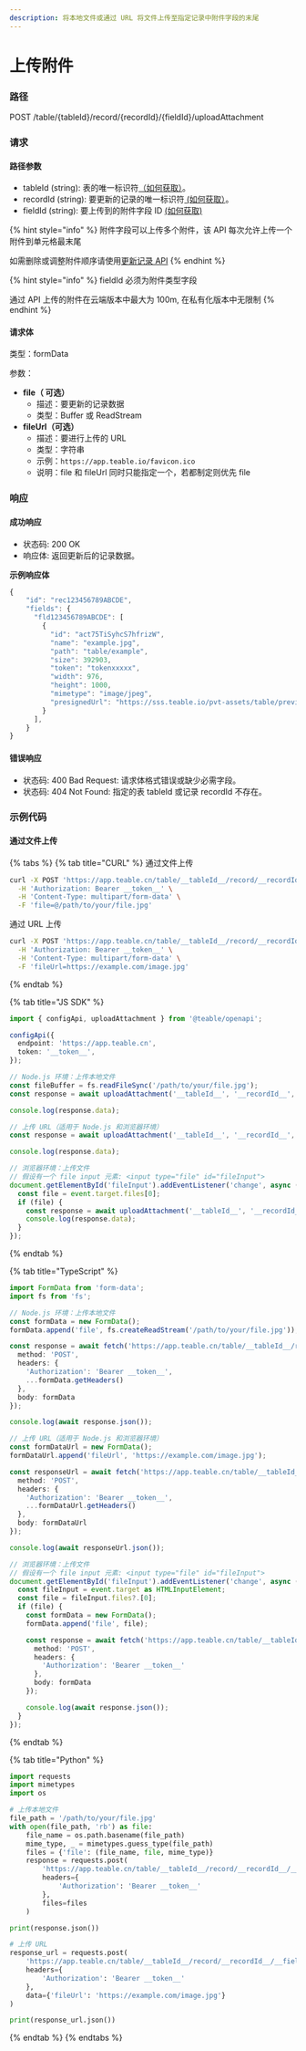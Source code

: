 ```yaml
---
description: 将本地文件或通过 URL 将文件上传至指定记录中附件字段的末尾
---
```


# 上传附件

### 路径

POST /table/{tableId}/record/{recordId}/{fieldId}/uploadAttachment

### 请求

#### 路径参数

* tableId (string): 表的唯一标识符[（如何获取）](../huo-qu-id.md#tableid)。
* recordId (string): 要更新的记录的唯一标识符[ (如何获取）](../huo-qu-id.md#recordid)。
* fieldId (string): 要上传到的附件字段 ID [(如何获取)](../huo-qu-id.md#fieldid)



{% hint style="info" %}
附件字段可以上传多个附件，该 API 每次允许上传一个附件到单元格最末尾

如需删除或调整附件顺序请使用[更新记录 API](geng-xin-ji-lu.md)
{% endhint %}

{% hint style="info" %}
fieldId 必须为附件类型字段

通过 API 上传的附件在云端版本中最大为 100m, 在私有化版本中无限制
{% endhint %}

#### 请求体

类型：formData

参数：

* **file（ 可选）**
  * 描述：要更新的记录数据
  * 类型：Buffer 或 ReadStream
* **fileUrl（可选）**
  * 描述：要进行上传的 URL
  * 类型：字符串
  * 示例：`https://app.teable.io/favicon.ico`
  * 说明：file 和 fileUrl 同时只能指定一个，若都制定则优先 file

### 响应

#### 成功响应

* 状态码: 200 OK
* 响应体: 返回更新后的记录数据。

**示例响应体**

```javascript
{
    "id": "rec123456789ABCDE",
    "fields": {
      "fld123456789ABCDE": [
        {
          "id": "act75TiSyhcS7hfrizW",
          "name": "example.jpg",
          "path": "table/example",
          "size": 392903,
          "token": "tokenxxxxx",
          "width": 976,
          "height": 1000,
          "mimetype": "image/jpeg",
          "presignedUrl": "https://sss.teable.io/pvt-assets/table/previewURL"
        }
      ],
    }
}
```

#### 错误响应

* 状态码: 400 Bad Request: 请求体格式错误或缺少必需字段。
* 状态码: 404 Not Found: 指定的表 tableId 或记录 recordId 不存在。

### 示例代码

#### 通过文件上传

{% tabs %}
{% tab title="CURL" %}
通过文件上传

```sh
curl -X POST 'https://app.teable.cn/table/__tableId__/record/__recordId__/__fieldId__/uploadAttachment' \
  -H 'Authorization: Bearer __token__' \
  -H 'Content-Type: multipart/form-data' \
  -F 'file=@/path/to/your/file.jpg'
```

通过 URL 上传

```sh
curl -X POST 'https://app.teable.cn/table/__tableId__/record/__recordId__/__fieldId__/uploadAttachment' \
  -H 'Authorization: Bearer __token__' \
  -H 'Content-Type: multipart/form-data' \
  -F 'fileUrl=https://example.com/image.jpg'
```
{% endtab %}

{% tab title="JS SDK" %}
```typescript
import { configApi, uploadAttachment } from '@teable/openapi';

configApi({
  endpoint: 'https://app.teable.cn',
  token: '__token__',
});

// Node.js 环境：上传本地文件
const fileBuffer = fs.readFileSync('/path/to/your/file.jpg');
const response = await uploadAttachment('__tableId__', '__recordId__', '__fieldId__', fileBuffer);

console.log(response.data);

// 上传 URL（适用于 Node.js 和浏览器环境）
const response = await uploadAttachment('__tableId__', '__recordId__', '__fieldId__', 'https://example.com/image.jpg');

console.log(response.data);

// 浏览器环境：上传文件
// 假设有一个 file input 元素: <input type="file" id="fileInput">
document.getElementById('fileInput').addEventListener('change', async (event) => {
  const file = event.target.files[0];
  if (file) {
    const response = await uploadAttachment('__tableId__', '__recordId__', '__fieldId__', file);
    console.log(response.data);
  }
});
```
{% endtab %}

{% tab title="TypeScript" %}
```typescript
import FormData from 'form-data';
import fs from 'fs';

// Node.js 环境：上传本地文件
const formData = new FormData();
formData.append('file', fs.createReadStream('/path/to/your/file.jpg'));

const response = await fetch('https://app.teable.cn/table/__tableId__/record/__recordId__/__fieldId__/uploadAttachment', {
  method: 'POST',
  headers: {
    'Authorization': 'Bearer __token__',
    ...formData.getHeaders()
  },
  body: formData
});

console.log(await response.json());

// 上传 URL（适用于 Node.js 和浏览器环境）
const formDataUrl = new FormData();
formDataUrl.append('fileUrl', 'https://example.com/image.jpg');

const responseUrl = await fetch('https://app.teable.cn/table/__tableId__/record/__recordId__/__fieldId__/uploadAttachment', {
  method: 'POST',
  headers: {
    'Authorization': 'Bearer __token__',
    ...formDataUrl.getHeaders()
  },
  body: formDataUrl
});

console.log(await responseUrl.json());

// 浏览器环境：上传文件
// 假设有一个 file input 元素: <input type="file" id="fileInput">
document.getElementById('fileInput').addEventListener('change', async (event: Event) => {
  const fileInput = event.target as HTMLInputElement;
  const file = fileInput.files?.[0];
  if (file) {
    const formData = new FormData();
    formData.append('file', file);

    const response = await fetch('https://app.teable.cn/table/__tableId__/record/__recordId__/__fieldId__/uploadAttachment', {
      method: 'POST',
      headers: {
        'Authorization': 'Bearer __token__'
      },
      body: formData
    });

    console.log(await response.json());
  }
});
```
{% endtab %}

{% tab title="Python" %}
```python
import requests
import mimetypes
import os

# 上传本地文件
file_path = '/path/to/your/file.jpg'
with open(file_path, 'rb') as file:
    file_name = os.path.basename(file_path)
    mime_type, _ = mimetypes.guess_type(file_path)
    files = {'file': (file_name, file, mime_type)}
    response = requests.post(
        'https://app.teable.cn/table/__tableId__/record/__recordId__/__fieldId__/uploadAttachment',
        headers={
            'Authorization': 'Bearer __token__'
        },
        files=files
    )

print(response.json())

# 上传 URL
response_url = requests.post(
    'https://app.teable.cn/table/__tableId__/record/__recordId__/__fieldId__/uploadAttachment',
    headers={
        'Authorization': 'Bearer __token__'
    },
    data={'fileUrl': 'https://example.com/image.jpg'}
)

print(response_url.json())
```
{% endtab %}
{% endtabs %}

